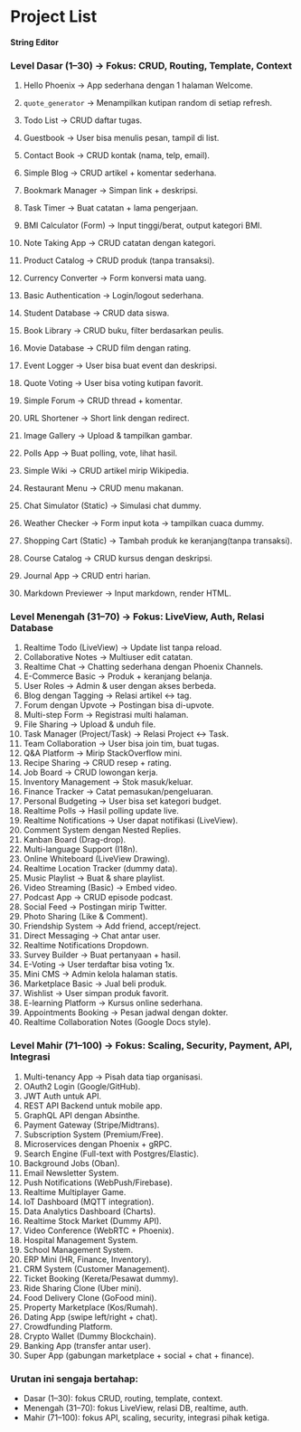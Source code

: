 # Project List

#### String Editor

### Level Dasar (1–30) → Fokus: CRUD, Routing, Template, Context
1. Hello Phoenix → App sederhana dengan 1 halaman Welcome.
1. `quote_generator` → Menampilkan kutipan random di setiap refresh.
1. Todo List → CRUD daftar tugas.
1. Guestbook → User bisa menulis pesan, tampil di list.
1. Contact Book → CRUD kontak (nama, telp, email).
1. Simple Blog → CRUD artikel + komentar sederhana.
1. Bookmark Manager → Simpan link + deskripsi.
1. Task Timer → Buat catatan + lama pengerjaan.
1. BMI Calculator (Form) → Input tinggi/berat, output kategori BMI.
1. Note Taking App → CRUD catatan dengan kategori.
1. Product Catalog → CRUD produk (tanpa transaksi).
1. Currency Converter → Form konversi mata uang.
1. Basic Authentication → Login/logout sederhana.
1. Student Database → CRUD data siswa.
1. Book Library → CRUD buku, filter berdasarkan peulis.

1. Movie Database → CRUD film dengan rating.
1. Event Logger → User bisa buat event dan deskripsi.
1. Quote Voting → User bisa voting kutipan favorit.
1. Simple Forum → CRUD thread + komentar.
1. URL Shortener → Short link dengan redirect.
1. Image Gallery → Upload & tampilkan gambar.
1. Polls App → Buat polling, vote, lihat hasil.
1. Simple Wiki → CRUD artikel mirip Wikipedia.
1. Restaurant Menu → CRUD menu makanan.
1. Chat Simulator (Static) → Simulasi chat dummy.
1. Weather Checker → Form input kota → tampilkan cuaca dummy.
1. Shopping Cart (Static) → Tambah produk ke keranjang(tanpa transaksi).
1. Course Catalog → CRUD kursus dengan deskripsi.
1. Journal App → CRUD entri harian.
1. Markdown Previewer → Input markdown, render HTML.

### Level Menengah (31–70) → Fokus: LiveView, Auth, Relasi Database
1. Realtime Todo (LiveView) → Update list tanpa reload.
1. Collaborative Notes → Multiuser edit catatan.
1. Realtime Chat → Chatting sederhana dengan Phoenix Channels.
1. E-Commerce Basic → Produk + keranjang belanja.
1. User Roles → Admin & user dengan akses berbeda.
1. Blog dengan Tagging → Relasi artikel ↔ tag.
1. Forum dengan Upvote → Postingan bisa di-upvote.
1. Multi-step Form → Registrasi multi halaman.
1. File Sharing → Upload & unduh file.
1. Task Manager (Project/Task) → Relasi Project ↔ Task.
1. Team Collaboration → User bisa join tim, buat tugas.
1. Q&A Platform → Mirip StackOverflow mini.
1. Recipe Sharing → CRUD resep + rating.
1. Job Board → CRUD lowongan kerja.
1. Inventory Management → Stok masuk/keluar.
1. Finance Tracker → Catat pemasukan/pengeluaran.
1. Personal Budgeting → User bisa set kategori budget.
1. Realtime Polls → Hasil polling update live.
1. Realtime Notifications → User dapat notifikasi (LiveView).
1. Comment System dengan Nested Replies.
1. Kanban Board (Drag-drop).
1. Multi-language Support (I18n).
1. Online Whiteboard (LiveView Drawing).
1. Realtime Location Tracker (dummy data).
1. Music Playlist → Buat & share playlist.
1. Video Streaming (Basic) → Embed video.
1. Podcast App → CRUD episode podcast.
1. Social Feed → Postingan mirip Twitter.
1. Photo Sharing (Like & Comment).
1. Friendship System → Add friend, accept/reject.
1. Direct Messaging → Chat antar user.
1. Realtime Notifications Dropdown.
1. Survey Builder → Buat pertanyaan + hasil.
1. E-Voting → User terdaftar bisa voting 1x.
1. Mini CMS → Admin kelola halaman statis.
1. Marketplace Basic → Jual beli produk.
1. Wishlist → User simpan produk favorit.
1. E-learning Platform → Kursus online sederhana.
1. Appointments Booking → Pesan jadwal dengan dokter.
1. Realtime Collaboration Notes (Google Docs style).

### Level Mahir (71–100) → Fokus: Scaling, Security, Payment, API, Integrasi
1. Multi-tenancy App → Pisah data tiap organisasi.
1. OAuth2 Login (Google/GitHub).
1. JWT Auth untuk API.
1. REST API Backend untuk mobile app.
1. GraphQL API dengan Absinthe.
1. Payment Gateway (Stripe/Midtrans).
1. Subscription System (Premium/Free).
1. Microservices dengan Phoenix + gRPC.
1. Search Engine (Full-text with Postgres/Elastic).
1. Background Jobs (Oban).
1. Email Newsletter System.
1. Push Notifications (WebPush/Firebase).
1. Realtime Multiplayer Game.
1. IoT Dashboard (MQTT integration).
1. Data Analytics Dashboard (Charts).
1. Realtime Stock Market (Dummy API).
1. Video Conference (WebRTC + Phoenix).
1. Hospital Management System.
1. School Management System.
1. ERP Mini (HR, Finance, Inventory).
1. CRM System (Customer Management).
1. Ticket Booking (Kereta/Pesawat dummy).
1. Ride Sharing Clone (Uber mini).
1. Food Delivery Clone (GoFood mini).
1. Property Marketplace (Kos/Rumah).
1. Dating App (swipe left/right + chat).
1. Crowdfunding Platform.
1. Crypto Wallet (Dummy Blockchain).
1. Banking App (transfer antar user).
1. Super App (gabungan marketplace + social + chat + finance).

### Urutan ini sengaja bertahap:
- Dasar (1–30): fokus CRUD, routing, template, context.
- Menengah (31–70): fokus LiveView, relasi DB, realtime, auth.
- Mahir (71–100): fokus API, scaling, security, integrasi pihak ketiga.